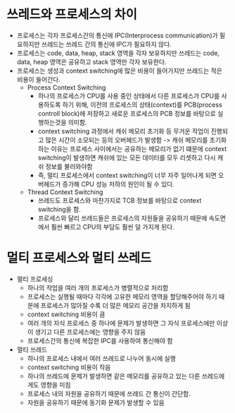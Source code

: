# 쓰레드와 프로세스의 차이

- 프로세스는 각자 프로세스간의 통신에 IPC(Interprocess communication)가 필요하지만 쓰레드는 쓰레드 간의 통신에 IPC가 필요하지 않다.
- 프로세스는 code, data, heap, stack 영역을 각자 보유하지만 쓰레드는 code, data, heap 영역은 공유하고 stack 영역만 각자 보유한다.
- 프로세스는 생성과 context switching에 많은 비용이 들어가지만 쓰레드는 적은 비용이 들어간다.
  - Process Context Switching
    - 하나의 프로세스가 CPU를 사용 중인 상태에서 다른 프로세스가 CPU를 사용하도록 하기 위해, 이전의 프로세스의 상태(context)를 PCB(process controll block)에 저장하고 새로운 프로세스의 PCB 정보를 바탕으로 실행하는것을 의미함.
    - context switching 과정에서 캐쉬 메모리 초기화 등 무거운 작업이 진행되고 많은 시간이 소모되는 등의 오버헤드가 발생함 -> 캐쉬 메모리를 초기화하는 이유는 프로세스 사이에서는 공유하는 메모리가 없기 떄문에 context switching이 발생하면 캐쉬에 있는 모든 데이터를 모두 리셋하고 다시 캐쉬 정보를 불러와야함
    - 즉, 멀티 프로세스에서 context switching이 너무 자주 일어나게 되면 오버헤드가 증가해 CPU 성능 저하의 원인이 될 수 있다.
  - Thread Context Switching
    - 쓰레드도 프로세스와 마찬가지로 TCB 정보를 바탕으로 context switching을 함.
    - 프로세스와 달리 쓰레드들은 프로세스의 자원들을 공유하기 때문에 속도면에서 훨씬 빠르고 CPU의 부담도 훨씬 덜 가지게 된다.


# 멀티 프로세스와 멀티 쓰레드

- 멀티 프로세싱
  - 하나의 작업을 여러 개의 프로세스가 병렬적으로 처리함
  - 프로세스는 실행될 때마다 각각에 고유한 메모리 영역을 할당해주어야 하기 때문에 프로세스가 많아질 수록 더 많은 메모리 공간을 차지하게 됨
  - context switching 비용이 큼
  - 여러 개의 자식 프로세스 중 하나에 문제가 발생하면 그 자식 프로세스에만 이상이 생기고 다른 프로세스에는 영향을 주지 않음
  - 프로세스간의 통신에 복잡한 IPC를 사용하여 통신해야 함
- 멀티 쓰레드
  - 하나의 프로세스 내에서 여러 쓰레드로 나누어 동시에 실행
  - context switching 비용이 작음
  - 하나의 쓰레드에 문제가 발생하면 같은 메모리를 공유하고 있는 다른 쓰레드에게도 영향을 미침
  - 프로세스 내의 자원을 공유하기 때문에 쓰레드 간 통신이 간단함.
  - 자원을 공유하기 때문에 동기화 문제가 발생할 수 있음
